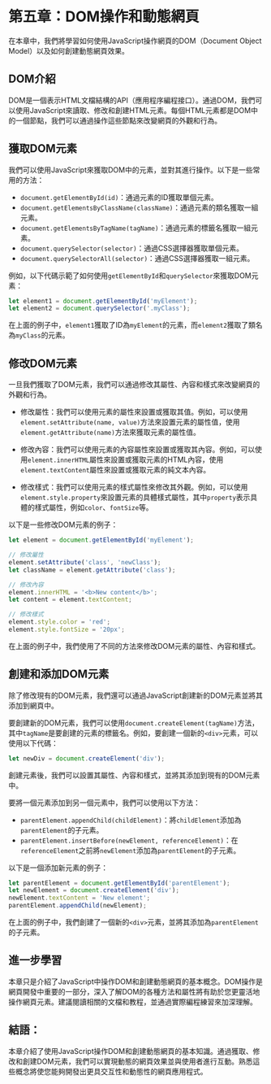 # 第五章：DOM操作和動態網頁

在本章中，我們將學習如何使用JavaScript操作網頁的DOM（Document Object Model）以及如何創建動態網頁效果。

## DOM介紹
DOM是一個表示HTML文檔結構的API（應用程序編程接口）。通過DOM，我們可以使用JavaScript來讀取、修改和創建HTML元素。每個HTML元素都是DOM中的一個節點，我們可以通過操作這些節點來改變網頁的外觀和行為。

## 獲取DOM元素
我們可以使用JavaScript來獲取DOM中的元素，並對其進行操作。以下是一些常用的方法：

- `document.getElementById(id)`：通過元素的ID獲取單個元素。
- `document.getElementsByClassName(className)`：通過元素的類名獲取一組元素。
- `document.getElementsByTagName(tagName)`：通過元素的標籤名獲取一組元素。
- `document.querySelector(selector)`：通過CSS選擇器獲取單個元素。
- `document.querySelectorAll(selector)`：通過CSS選擇器獲取一組元素。

例如，以下代碼示範了如何使用`getElementById`和`querySelector`來獲取DOM元素：

```javascript
let element1 = document.getElementById('myElement');
let element2 = document.querySelector('.myClass');
```

在上面的例子中，`element1`獲取了ID為`myElement`的元素，而`element2`獲取了類名為`myClass`的元素。

## 修改DOM元素
一旦我們獲取了DOM元素，我們可以通過修改其屬性、內容和樣式來改變網頁的外觀和行為。

- 修改屬性：我們可以使用元素的屬性來設置或獲取其值。例如，可以使用`element.setAttribute(name, value)`方法來設置元素的屬性值，使用`element.getAttribute(name)`方法來獲取元素的屬性值。

- 修改內容：我們可以使用元素的內容屬性來設置或獲取其內容。例如，可以使用`element.innerHTML`屬性來設置或獲取元素的HTML內容，使用`element.textContent`屬性來設置或獲取元素的純文本內容。

- 修改樣式：我們可以使用元素的樣式屬性來修改其外觀。例如，可以使用`element.style.property`來設置元素的具體樣式屬性，其中`property`表示具體的樣式屬性，例如`color`、`fontSize`等。

以下是一些修改DOM元素的例子：

```javascript
let element = document.getElementById('myElement');

// 修改屬性
element.setAttribute('class', 'newClass');
let className = element.getAttribute('class');

// 修改內容
element.innerHTML = '<b>New content</b>';
let content = element.textContent;

// 修改樣式
element.style.color = 'red';
element.style.fontSize = '20px';
```

在上面的例子中，我們使用了不同的方法來修改DOM元素的屬性、內容和樣式。

## 創建和添加DOM元素
除了修改現有的DOM元素，我們還可以通過JavaScript創建新的DOM元素並將其添加到網頁中。

要創建新的DOM元素，我們可以使用`document.createElement(tagName)`方法，其中`tagName`是要創建的元素的標籤名。例如，要創建一個新的`<div>`元素，可以使用以下代碼：

```javascript
let newDiv = document.createElement('div');
```

創建元素後，我們可以設置其屬性、內容和樣式，並將其添加到現有的DOM元素中。

要將一個元素添加到另一個元素中，我們可以使用以下方法：

- `parentElement.appendChild(childElement)`：將`childElement`添加為`parentElement`的子元素。
- `parentElement.insertBefore(newElement, referenceElement)`：在`referenceElement`之前將`newElement`添加為`parentElement`的子元素。

以下是一個添加新元素的例子：

```javascript
let parentElement = document.getElementById('parentElement');
let newElement = document.createElement('div');
newElement.textContent = 'New element';
parentElement.appendChild(newElement);
```

在上面的例子中，我們創建了一個新的`<div>`元素，並將其添加為`parentElement`的子元素。

## 進一步學習
本章只是介紹了JavaScript中操作DOM和創建動態網頁的基本概念。DOM操作是網頁開發中重要的一部分，深入了解DOM的各種方法和屬性將有助於您更靈活地操作網頁元素。建議閱讀相關的文檔和教程，並通過實際編程練習來加深理解。

## 結語：
本章介紹了使用JavaScript操作DOM和創建動態網頁的基本知識。通過獲取、修改和創建DOM元素，我們可以實現動態的網頁效果並與使用者進行互動。熟悉這些概念將使您能夠開發出更具交互性和動態性的網頁應用程式。